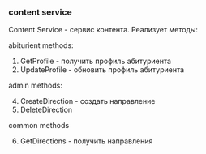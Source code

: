 ### content service

Content Service - сервис контента. Реализует методы:

abiturient methods:

1) GetProfile - получить профиль абитуриента
2) UpdateProfile - обновить профиль абитуриента

admin methods:

4) CreateDirection - создать направление
5) DeleteDirection

common methods

6) GetDirections - получить направления
